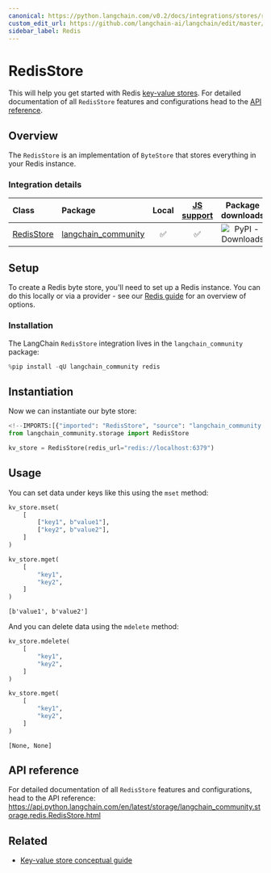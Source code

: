 ```yaml
---
canonical: https://python.langchain.com/v0.2/docs/integrations/stores/redis/
custom_edit_url: https://github.com/langchain-ai/langchain/edit/master/docs/docs/integrations/stores/redis.ipynb
sidebar_label: Redis
---
```


# RedisStore

This will help you get started with Redis [key-value stores](/docs/concepts/#key-value-stores). For detailed documentation of all `RedisStore` features and configurations head to the [API reference](https://api.python.langchain.com/en/latest/storage/langchain_community.storage.redis.RedisStore.html).

## Overview

The `RedisStore` is an implementation of `ByteStore` that stores everything in your Redis instance.

### Integration details

| Class | Package | Local | [JS support](https://js.langchain.com/v0.2/docs/integrations/stores/ioredis_storage) | Package downloads | Package latest |
| :--- | :--- | :---: | :---: |  :---: | :---: |
| [RedisStore](https://api.python.langchain.com/en/latest/storage/langchain_community.storage.redis.RedisStore.html) | [langchain_community](https://api.python.langchain.com/en/latest/community_api_reference.html) | ✅ | ✅ | ![PyPI - Downloads](https://img.shields.io/pypi/dm/langchain_community?style=flat-square&label=%20) | ![PyPI - Version](https://img.shields.io/pypi/v/langchain_community?style=flat-square&label=%20) |

## Setup

To create a Redis byte store, you'll need to set up a Redis instance. You can do this locally or via a provider - see our [Redis guide](/docs/integrations/providers/redis) for an overview of options.

### Installation

The LangChain `RedisStore` integration lives in the `langchain_community` package:


```python
%pip install -qU langchain_community redis
```

## Instantiation

Now we can instantiate our byte store:


```python
<!--IMPORTS:[{"imported": "RedisStore", "source": "langchain_community.storage", "docs": "https://api.python.langchain.com/en/latest/storage/langchain_community.storage.redis.RedisStore.html", "title": "RedisStore"}]-->
from langchain_community.storage import RedisStore

kv_store = RedisStore(redis_url="redis://localhost:6379")
```

## Usage

You can set data under keys like this using the `mset` method:


```python
kv_store.mset(
    [
        ["key1", b"value1"],
        ["key2", b"value2"],
    ]
)

kv_store.mget(
    [
        "key1",
        "key2",
    ]
)
```



```output
[b'value1', b'value2']
```


And you can delete data using the `mdelete` method:


```python
kv_store.mdelete(
    [
        "key1",
        "key2",
    ]
)

kv_store.mget(
    [
        "key1",
        "key2",
    ]
)
```



```output
[None, None]
```


## API reference

For detailed documentation of all `RedisStore` features and configurations, head to the API reference: https://api.python.langchain.com/en/latest/storage/langchain_community.storage.redis.RedisStore.html


## Related

- [Key-value store conceptual guide](/docs/concepts/#key-value-stores)